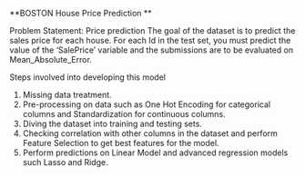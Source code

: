 **BOSTON House Price Prediction
**

Problem Statement: Price prediction
    The goal of the dataset is to predict the sales price for each house. For each Id in the test set, you must predict the value of the ‘SalePrice’ variable and the submissions are to be evaluated on Mean_Absolute_Error.

Steps involved into developing this model
1.	Missing data treatment.
2.	Pre-processing on data such as One Hot Encoding for categorical columns and Standardization for continuous columns.
3.	Diving the dataset into training and testing sets.
4.	Checking correlation with other columns in the dataset and perform Feature Selection to get best features for the model.
5.	Perform predictions on Linear Model and advanced regression models such Lasso and Ridge.
